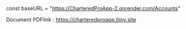 

 const baseURL = "https://CharteredProApp-2.onrender.com/Accounts"


Document PDFlink : https://charteredproapp.tiiny.site



